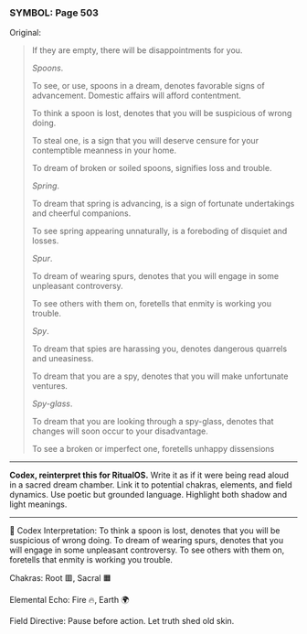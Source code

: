### SYMBOL: Page 503

Original:
> If they are empty, there will be disappointments for you.
> 
> 
> _Spoons_.
> 
> 
> To see, or use, spoons in a dream, denotes favorable signs of advancement.
> Domestic affairs will afford contentment.
> 
> 
> To think a spoon is lost, denotes that you will be suspicious
> of wrong doing.
> 
> 
> To steal one, is a sign that you will deserve censure for your contemptible
> meanness in your home.
> 
> 
> To dream of broken or soiled spoons, signifies loss and trouble.
> 
> 
> _Spring_.
> 
> 
> To dream that spring is advancing, is a sign of fortunate undertakings
> and cheerful companions.
> 
> 
> To see spring appearing unnaturally, is a foreboding of disquiet and losses.
> 
> 
> _Spur_.
> 
> 
> To dream of wearing spurs, denotes that you will engage
> in some unpleasant controversy.
> 
> 
> To see others with them on, foretells that enmity is working you trouble.
> 
> 
> _Spy_.
> 
> 
> To dream that spies are harassing you, denotes dangerous
> quarrels and uneasiness.
> 
> 
> To dream that you are a spy, denotes that you will make unfortunate ventures.
> 
> 
> _Spy-glass_.
> 
> 
> To dream that you are looking through a spy-glass, denotes that changes
> will soon occur to your disadvantage.
> 
> 
> To see a broken or imperfect one, foretells unhappy dissensions

---

**Codex, reinterpret this for RitualOS.**
Write it as if it were being read aloud in a sacred dream chamber.
Link it to potential chakras, elements, and field dynamics.
Use poetic but grounded language.
Highlight both shadow and light meanings.

---

🔁 Codex Interpretation:
To think a spoon is lost, denotes that you will be suspicious of wrong doing. To dream of wearing spurs, denotes that you will engage in some unpleasant controversy. To see others with them on, foretells that enmity is working you trouble.

Chakras: Root 🟥, Sacral 🟧

Elemental Echo: Fire 🔥, Earth 🌍

Field Directive: Pause before action. Let truth shed old skin.
